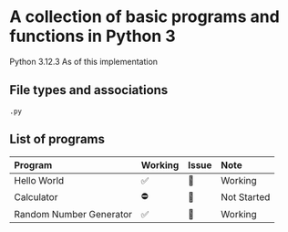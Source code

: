 # A collection of basic programs and functions in Python 3

Python 3.12.3 As of this implementation

## File types and associations

    .py

## List of programs

| Program                 | Working | Issue | Note        |
| :---------------------- | :------ | :---- | :---------- |
| Hello World             | ✅      | 🔕    | Working     |
| Calculator              | ⛔      | 🔔    | Not Started |
| Random Number Generator | ✅      | 🔕    | Working     |
